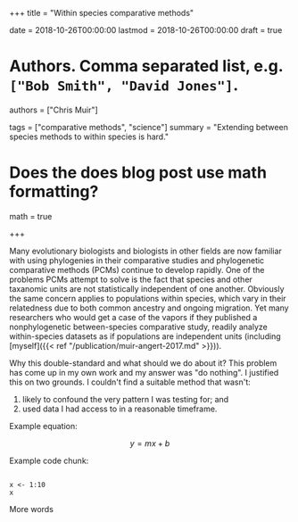 +++
title = "Within species comparative methods"

date = 2018-10-26T00:00:00
lastmod = 2018-10-26T00:00:00
draft = true

# Authors. Comma separated list, e.g. `["Bob Smith", "David Jones"]`.
authors = ["Chris Muir"]

tags = ["comparative methods", "science"]
summary = "Extending between species methods to within species is hard."

# Does the does blog post use math formatting?
math = true

+++

Many evolutionary biologists and biologists in other fields are now familiar with using phylogenies in their comparative studies and phylogenetic comparative methods (PCMs) continue to develop rapidly. One of the problems PCMs attempt to solve is the fact that species and other taxanomic units are not statistically independent of one another. Obviously the same concern applies to populations within species, which vary in their relatedness due to both common ancestry and ongoing migration. Yet many researchers who would get a case of the vapors if they published a nonphylogenetic between-species comparative study, readily analyze within-species datasets as if populations are independent units (including [myself]({{< ref "/publication/muir-angert-2017.md" >}})).

Why this double-standard and what should we do about it? This problem has come up in my own work and my answer was "do nothing". I justified this on two grounds. I couldn't find a suitable method that wasn't:

1. likely to confound the very pattern I was testing for; and
2. used data I had access to in a reasonable timeframe.

Example equation:

$$ y = m x + b $$

Example code chunk:

```{r example}

x <- 1:10
x

```

More words